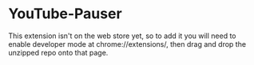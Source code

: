 # YouTube-Pauser
This extension isn't on the web store yet, so to add it you will need to enable developer mode at chrome://extensions/, then drag and drop the unzipped repo onto that page.

